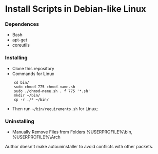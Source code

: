 # Install Scripts in Debian-like Linux

### Dependences

- Bash
- apt-get
- coreutils

### Installing

- Clone this repository
- Commands for Linux

```
    cd bin/
    sudo chmod 775 chmod-name.sh
    sudo ./chmod-name.sh . f 775 '*.sh'
    mkdir ~/bin/
    cp -r ./* ~/bin/ 
```

- Then run  `~/bin/requirements.sh` for Linux;

### Uninstalling

- Manually Remove Files from Folders %USERPROFILE%\bin, %USERPROFILE%\Arch

Author doesn't make autouninstaller to avoid conflicts with other packets.

